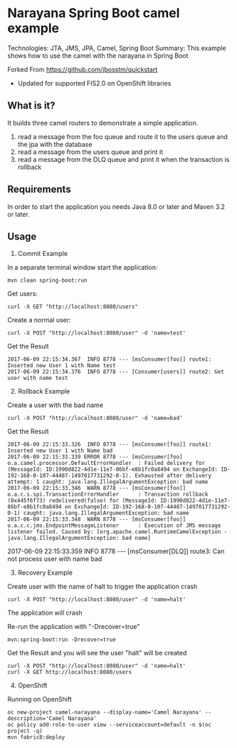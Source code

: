 Narayana Spring Boot camel example
============================
Technologies: JTA, JMS, JPA, Camel, Spring Boot
Summary: This example shows how to use the camel with the narayana in Spring Boot

Forked From https://github.com/jbosstm/quickstart
- Updated for supported FIS2.0 on OpenShift libraries

What is it?
-----------

It builds three camel routers to demonstrate a simple application.

1. read a message from the foo queue and route it to the users queue and the jpa with the database
2. read a message from the users queue and print it
3. read a message from the DLQ queue and print it when the transaction is rollback


Requirements
------------

In order to start the application you needs Java 8.0 or later and Maven 3.2 or later.


Usage
-----

1. Commit Example

In a separate terminal window start the application:

    mvn clean spring-boot:run

Get users:

    curl -X GET "http://localhost:8080/users"

Create a normal user:

    curl -X POST "http://localhost:8080/user" -d 'name=test'

Get the Result

    2017-06-09 22:15:34.367  INFO 8778 --- [msConsumer[foo]] route1: Inserted new User 1 with Name test
    2017-06-09 22:15:34.376  INFO 8778 --- [Consumer[users]] route2: Get user with name test

2. Rollback Example

Create a user with the bad name

    curl -X POST "http://localhost:8080/user" -d 'name=bad'

Get the Result

    2017-06-09 22:15:33.326  INFO 8778 --- [msConsumer[foo]] route1: Inserted new User 1 with Name bad
    2017-06-09 22:15:33.339 ERROR 8778 --- [msConsumer[foo] o.a.camel.processor.DefaultErrorHandler  : Failed delivery for (MessageId: ID:1990d822-4d1e-11e7-86bf-e8b1fc0a8494 on ExchangeId: ID-192-168-0-107-44487-1497017731292-0-1). Exhausted after delivery attempt: 1 caught: java.lang.IllegalArgumentException: bad name
    2017-06-09 22:15:33.346  WARN 8778 --- [msConsumer[foo]] o.a.c.s.spi.TransactionErrorHandler      : Transaction rollback (0x445f6f73) redelivered(false) for (MessageId: ID:1990d822-4d1e-11e7-86bf-e8b1fc0a8494 on ExchangeId: ID-192-168-0-107-44487-1497017731292-0-1) caught: java.lang.IllegalArgumentException: bad name
    2017-06-09 22:15:33.348  WARN 8778 --- [msConsumer[foo]] o.a.c.c.jms.EndpointMessageListener      : Execution of JMS message listener failed. Caused by: [org.apache.camel.RuntimeCamelException - java.lang.IllegalArgumentException: bad name]
2017-06-09 22:15:33.359  INFO 8778 --- [msConsumer[DLQ]] route3: Can not process user with name bad

3. Recovery Example

Create user with the name of halt to trigger the application crash

    curl -X POST "http://localhost:8080/user" -d 'name=halt'

The application will crash

Re-run the application with "-Drecover=true"

    mvn:spring-boot:run -Drecover=true

Get the Result and you will see the user "halt" will be created

    curl -X POST "http://localhost:8080/user" -d 'name=halt'
    curl -X GET http://localhost:8080/users

4. OpenShift

Running on OpenShift

    oc new-project camel-narayana --display-name='Camel Narayana' --description='Camel Narayana'
    oc policy add-role-to-user view --serviceaccount=default -n $(oc project -q)
    mvn fabric8:deploy
